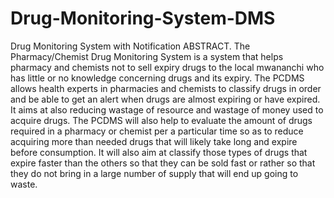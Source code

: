 # Drug-Monitoring-System-DMS
Drug Monitoring System with Notification
ABSTRACT.
The Pharmacy/Chemist Drug Monitoring System is a system that helps pharmacy and chemists
not to sell expiry drugs to the local mwananchi who has little or no knowledge concerning drugs
and its expiry. The PCDMS allows health experts in pharmacies and chemists to classify drugs in
order and be able to get an alert when drugs are almost expiring or have expired. It aims at also
reducing wastage of resource and wastage of money used to acquire drugs.
The PCDMS will also help to evaluate the amount of drugs required in a pharmacy or chemist
per a particular time so as to reduce acquiring more than needed drugs that will likely take long
and expire before consumption. It will also aim at classify those types of drugs that expire faster
than the others so that they can be sold fast or rather so that they do not bring in a large number
of supply that will end up going to waste.
